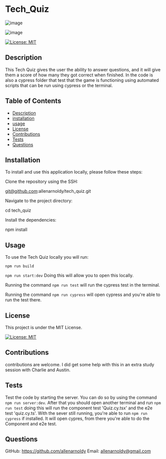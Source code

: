 # Tech_Quiz

![image](https://github.com/user-attachments/assets/83abce67-e2ad-4e82-a78d-4011ae9813f5)


![image](https://github.com/user-attachments/assets/2842c447-65ae-456e-9636-4338ef8e3d9d)


[![License: MIT](https://img.shields.io/badge/License-MIT-yellow.svg)](https://opensource.org/licenses/MIT)

## Description
This Tech Quiz gives the user the ability to answer questions, and it will give them a score of how many they got correct when finished. In the code is also a cypress folder that test that the game is functioning using automated scripts that can be run using cypress or the terminal.

## Table of Contents
- [Description](#description)
- [installation](#installation)
- [usage](#usage)
- [License](#license)
- [Contributions](#Contributions)
- [Tests](#Test)
- [Questions](#questions)

## Installation
To install and use this application locally, please follow these steps:

Clone the repository using the SSH:

git@github.com:allenarnoldy/tech_quiz.git

Navigate to the project directory:

cd tech_quiz

Install the dependencies:

npm install

## Usage
To use the Tech Quiz locally you will run:

`npm run build`

`npm run start:dev`
Doing this will allow you to open this locally.

Running the command `npm run test` will run the cypress test in the terminal.

Running the command `npm run cypress` will open cypress and you're able to run the test there.

## License
This project is under the MIT License.

[![License: MIT](https://img.shields.io/badge/License-MIT-yellow.svg)](https://opensource.org/licenses/MIT)

## Contributions
contributions are welcome. I did get some help with this in an extra study session with Charlie and Austin.

## Tests
Test the code by starting the server. You can do so by using the command `npm run server:dev`. After that you should open another terminal and run `npm run test` doing this will run the component test 'Quiz.cy.tsx' and the e2e test 'quiz.cy.ts'. With the sever still running, you're able to run `npm run cypress` if installed. It will open cypres, from there you're able to do the Component and e2e test.

## Questions
GitHub: https://github.com/allenarnoldy
Email: allenarnoldy@gmail.com
